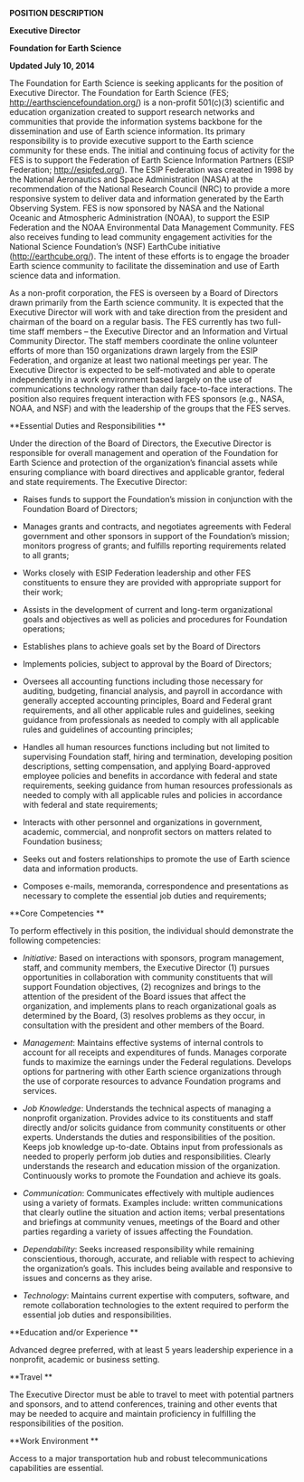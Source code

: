 **POSITION DESCRIPTION**

**Executive Director**

**Foundation for Earth Science**

**Updated July 10, 2014**

The Foundation for Earth Science is seeking applicants for the position
of Executive Director. The Foundation for Earth Science (FES;
[<span class="underline">http://earthsciencefoundation.org/</span>](http://earthsciencefoundation.org/))
is a non-profit 501(c)(3) scientific and education organization created
to support research networks and communities that provide the
information systems backbone for the dissemination and use of
Earth science information. Its primary responsibility is to provide
executive support to the Earth science community for these ends. The
initial and continuing focus of activity for the FES is to support the
Federation of Earth Science Information Partners (ESIP Federation;
[<span class="underline">http://esipfed.org/</span>](http://esipfed.org/)).
The ESIP Federation was created in 1998 by the National Aeronautics and
Space Administration (NASA) at the recommendation of the National
Research Council (NRC) to provide a more responsive system to deliver
data and information generated by the Earth Observing System. FES is now
sponsored by NASA and the National Oceanic and Atmospheric
Administration (NOAA), to support the ESIP Federation and the NOAA
Environmental Data Management Community. FES also receives funding to
lead community engagement activities for the National Science
Foundation’s (NSF) EarthCube initiative
([<span class="underline">http://earthcube.org/</span>](http://earthcube.ning.com/)).
The intent of these efforts is to engage the broader Earth science
community to facilitate the dissemination and use of Earth science data
and information.

As a non-profit corporation, the FES is overseen by a Board of Directors
drawn primarily from the Earth science community. It is expected that
the Executive Director will work with and take direction from the
president and chairman of the board on a regular basis. The FES
currently has two full-time staff members – the Executive Director and
an Information and Virtual Community Director. The staff members
coordinate the online volunteer efforts of more than 150 organizations
drawn largely from the ESIP Federation, and organize at least two
national meetings per year. The Executive Director is expected to be
self-motivated and able to operate independently in a work environment
based largely on the use of communications technology rather than daily
face-to-face interactions. The position also requires frequent
interaction with FES sponsors (e.g., NASA, NOAA, and NSF) and with the
leadership of the groups that the FES serves.

**Essential Duties and Responsibilities **

Under the direction of the Board of Directors, the Executive Director is
responsible for overall management and operation of the Foundation for
Earth Science and protection of the organization’s financial assets
while ensuring compliance with board directives and applicable grantor,
federal and state requirements. The Executive Director:

  - Raises funds to support the Foundation’s mission in conjunction
    with the Foundation Board of Directors;

  - Manages grants and contracts, and negotiates agreements with
    Federal government and other sponsors in support of the
    Foundation’s mission; monitors progress of grants; and fulfills
    reporting requirements related to all grants;

  - Works closely with ESIP Federation leadership and other FES
    constituents to ensure they are provided with appropriate support
    for their work;

  - Assists in the development of current and long-term organizational
    goals and objectives as well as policies and procedures for
    Foundation operations;

  - Establishes plans to achieve goals set by the Board of Directors

  - Implements policies, subject to approval by the Board of
    Directors;

  - Oversees all accounting functions including those necessary for
    auditing, budgeting, financial analysis, and payroll in accordance
    with generally accepted accounting principles, Board and Federal
    grant requirements, and all other applicable rules and guidelines,
    seeking guidance from professionals as needed to comply with all
    applicable rules and guidelines of accounting principles;

  - Handles all human resources functions including but not limited to
    supervising Foundation staff, hiring and termination, developing
    position descriptions, setting compensation, and applying
    Board-approved employee policies and benefits in accordance with
    federal and state requirements, seeking guidance from human
    resources professionals as needed to comply with all applicable
    rules and policies in accordance with federal and state
    requirements;

  - Interacts with other personnel and organizations in government,
    academic, commercial, and nonprofit sectors on matters related to
    Foundation business;

  - Seeks out and fosters relationships to promote the use of Earth
    science data and information products.

  - Composes e-mails, memoranda, correspondence and presentations as
    necessary to complete the essential job duties and requirements;

**Core Competencies **

To perform effectively in this position, the individual should
demonstrate the following competencies:

  - *Initiative:* Based on interactions with sponsors, program
    management, staff, and community members, the Executive Director
    (1) pursues opportunities in collaboration with community
    constituents that will support Foundation objectives, (2)
    recognizes and brings to the attention of the president of the
    Board issues that affect the organization, and implements plans to
    reach organizational goals as determined by the Board, (3)
    resolves problems as they occur, in consultation with the
    president and other members of the Board.

  - *Management*: Maintains effective systems of internal controls to
    account for all receipts and expenditures of funds. Manages
    corporate funds to maximize the earnings under the Federal
    regulations. Develops options for partnering with other Earth
    science organizations through the use of corporate resources to
    advance Foundation programs and services.

  - *Job Knowledge*: Understands the technical aspects of managing a
    nonprofit organization. Provides advice to its constituents and
    staff directly and/or solicits guidance from community
    constituents or other experts. Understands the duties and
    responsibilities of the position. Keeps job knowledge up-to-date.
    Obtains input from professionals as needed to properly perform job
    duties and responsibilities. Clearly understands the research and
    education mission of the organization. Continuously works to
    promote the Foundation and achieve its goals.

  - *Communication*: Communicates effectively with multiple audiences
    using a variety of formats. Examples include: written
    communications that clearly outline the situation and action
    items; verbal presentations and briefings at community venues,
    meetings of the Board and other parties regarding a variety of
    issues affecting the Foundation.

  - *Dependability*: Seeks increased responsibility while remaining
    conscientious, thorough, accurate, and reliable with respect to
    achieving the organization’s goals. This includes being available
    and responsive to issues and concerns as they arise.

  - *Technology*: Maintains current expertise with computers,
    software, and remote collaboration technologies to the extent
    required to perform the essential job duties and responsibilities.

**Education and/or Experience **

Advanced degree preferred, with at least 5 years leadership experience
in a nonprofit, academic or business setting.

**Travel **

The Executive Director must be able to travel to meet with potential
partners and sponsors, and to attend conferences, training and other
events that may be needed to acquire and maintain proficiency in
fulfilling the responsibilities of the position.

**Work Environment **

Access to a major transportation hub and robust telecommunications
capabilities are essential.
